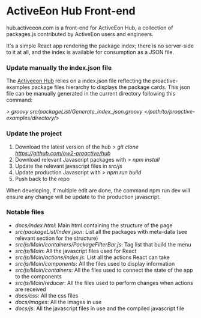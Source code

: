 ActiveEon Hub Front-end
========================

hub.activeeon.com is a front-end for ActiveEon Hub, a collection of packages.js contributed by ActiveEon users and engineers.

It's a simple React app rendering the package index; there is no server-side to it at all, and the index is available for consumption as a JSON file.


### Update manually the index.json file

The [Activeeon Hub](http://hub.activeeon.com/) relies on a index.json file reflecting the proactive-examples package files hierarchy to displays the package cards. This json file can be manually generated in the current directory following this command:

*> groovy src/packageList/Generate_index_json.groovy </path/to/proactive-examples/directory/>*


### Update the project

1. Download the latest version of the hub *> git clone https://github.com/ow2-proactive/hub*
2. Download relevant Javascript packages with *> npm install*
3. Update the relevant javascript files in *src/js*
4. Update production Javascript with *> npm run build*
5. Push back to the repo

When developing, if multiple edit are done, the command npm run dev will ensure any change will be update to the production javascript.


### Notable files

- *docs/index.html*: Main html containing the structure of the page
- *src/packageList/Index.json*: List all the packages with meta-data (see relevant section for the structure)
- *src/js/Main/containers/PackageFilterBar.js*: Tag list that build the menu
- *src/js/Main*: All the javascript files used for React
- *src/js/Main/actions/index.js*: List all the actions React can take
- *src/js/Main/components*: All the files used to display information
- *src/js/Main/containers*: All the files used to connect the state of the app to the components
- *src/js/Main/reducer*: All the files used to perform changes when actions are received
- *docs/css*: All the css files
- *docs/images*: All the images in use
- *docs/js*: All the javascript files in use and the compiled javascript file